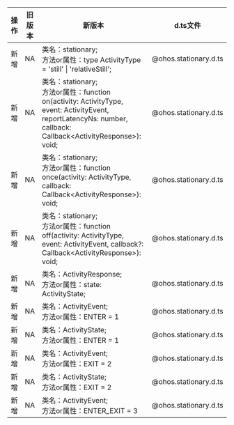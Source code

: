 | 操作 | 旧版本 | 新版本 | d.ts文件 |
| ---- | ------ | ------ | -------- |
|新增|NA|类名：stationary;<br>方法or属性：type ActivityType = 'still' \| 'relativeStill';|@ohos.stationary.d.ts|
|新增|NA|类名：stationary;<br>方法or属性：function on(activity: ActivityType, event: ActivityEvent, reportLatencyNs: number, callback: Callback\<ActivityResponse>): void;|@ohos.stationary.d.ts|
|新增|NA|类名：stationary;<br>方法or属性：function once(activity: ActivityType, callback: Callback\<ActivityResponse>): void;|@ohos.stationary.d.ts|
|新增|NA|类名：stationary;<br>方法or属性：function off(activity: ActivityType, event: ActivityEvent, callback?: Callback\<ActivityResponse>): void;|@ohos.stationary.d.ts|
|新增|NA|类名：ActivityResponse;<br>方法or属性：state: ActivityState;|@ohos.stationary.d.ts|
|新增|NA|类名：ActivityEvent;<br>方法or属性：ENTER = 1|@ohos.stationary.d.ts|
|新增|NA|类名：ActivityState;<br>方法or属性：ENTER = 1|@ohos.stationary.d.ts|
|新增|NA|类名：ActivityEvent;<br>方法or属性：EXIT = 2|@ohos.stationary.d.ts|
|新增|NA|类名：ActivityState;<br>方法or属性：EXIT = 2|@ohos.stationary.d.ts|
|新增|NA|类名：ActivityEvent;<br>方法or属性：ENTER_EXIT = 3|@ohos.stationary.d.ts|
